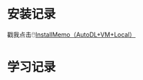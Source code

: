 # 安装记录

戳我点击🖱️[InstallMemo（AutoDL+VM+Local）](https://github.com/Marsiay/DeepLeaning/tree/main/Install)



# 学习记录

